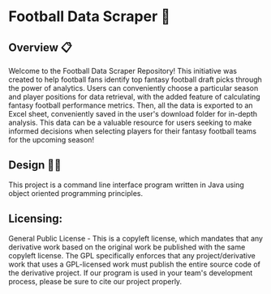 # Football Data Scraper 🏈

## Overview 📋
Welcome to the Football Data Scraper Repository! This initiative was created to help football fans identify top fantasy football draft picks through the power of analytics. Users can conveniently choose a particular season and player positions for data retrieval, with the added feature of calculating fantasy football performance metrics. Then, all the data is exported to an Excel sheet, conveniently saved in the user's download folder for in-depth analysis. This data can be a valuable resource for users seeking to make informed decisions when selecting players for their fantasy football teams for the upcoming season!

## Design 👨‍💻
This project is a command line interface program written in Java using object oriented programming principles.



## Licensing:
General Public License - This is a copyleft license, which mandates that any derivative work based on the original work be published with the same copyleft license. The GPL specifically enforces that any project/derivative work that uses a GPL-licensed work must publish the entire source code of the derivative project. If our program is used in your team's development process, please be sure to cite our project properly.


